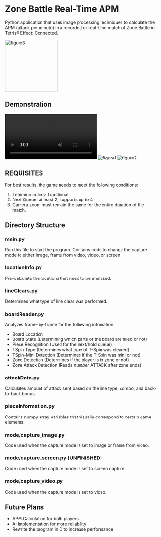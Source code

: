 # Zone Battle Real-Time APM

Python application that uses image processing techniques to calculate the APM (attack per minute) in a recorded or real-time match of Zone Battle in Tetris® Effect: Connected. 

<img width="171" alt="figure3" src="https://github.com/user-attachments/assets/bd8c451e-d40a-450a-b744-400c212b0c8d">

## Demonstration
<video src="https://github.com/user-attachments/assets/b08b3a65-1753-4c24-9639-9019e0c2cc71"></video>
![figure1](https://github.com/user-attachments/assets/d7f09caf-b6cb-4759-b69c-ace1f40fdaf1)
![figure2](https://github.com/user-attachments/assets/3505fd8d-7ea2-43da-9666-01857763e29a)

## REQUISITES
For best results, the game needs to meet the following conditions:
1. Tetrimino colors: Traditional
2. Next Queue: at least 2, supports up to 4
3. Camera zoom must remain the same for the entire duration of the match.

## Directory Structure

### main.py
Run this file to start the program. Contains code to change the capture mode to either image, frame from video, video, or screen.

### locationInfo.py
Pre-calculate the locations that need to be analyzed. 

### lineClears.py
Determines what type of line clear was performed. 

### boardReader.py
Analyzes frame-by-frame for the following infomation:  
* Board Location
* Board State (Determining which parts of the board are filled or not)
* Piece Recognition (Used for the next/hold queue)
* TSpin Type (Determines what type of T-Spin was cleared) 
* TSpin-Mini Detection (Determines if the T-Spin was mini or not)
* Zone Detection (Determines if the player is in zone or not)
* Zone Attack Detection (Reads *number* ATTACK after zone ends)

### attackData.py
Calculates amount of attack sent based on the line type, combo, and back-to-back bonus.

### pieceInformation.py
Contains numpy array variables that visually correspond to certain game elements.

### mode/capture_image.py
Code used when the capture mode is set to image or frame from video.

### mode/capture_screen.py (UNFINISHED)
Code used when the capture mode is set to screen capture. 

### mode/capture_video.py
Code used when the capture mode is set to video. 

## Future Plans
* APM Calculation for both players
* AI Implementation for more reliability 
* Rewrite the program in C to increase performance 
